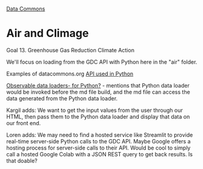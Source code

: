 [Data Commons](../)

# Air and Climage

Goal 13. Greenhouse Gas Reduction Climate Action

We'll focus on loading from the GDC API with Python here in the "air" folder.

Examples of datacommons.org [API used in Python](https://docs.datacommons.org/api/python/)


[Observable data loaders- for Python?](https://observablehq.com/framework/loaders) - mentions that Python data loader would be invoked before the md file build, and the md file can access the data generated from the Python data loader. 

Kargil adds: We want to get the input values from the user through our HTML, then pass them to the Python data loader and display that data on our front end.

Loren adds: We may need to find a hosted service like Streamlit to provide real-time server-side Python calls to the GDC API. Maybe Google offers a hosting process for server-side calls to their API. Would be cool to simply call a hosted Google Colab with a JSON REST query to get back results. Is that doable?